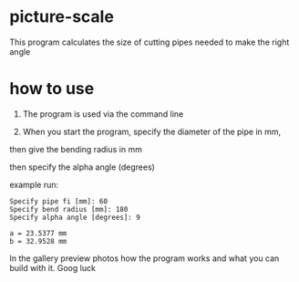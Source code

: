 # picture-scale
This program calculates the size of cutting pipes needed to make the right angle 

# how to use
1. The program is used via the command line

1. When you start the program, specify the diameter of the pipe in mm,

then give the bending radius in mm

then specify the alpha angle (degrees)

example run:
```
Specify pipe fi [mm]: 60
Specify bend radius [mm]: 180
Specify alpha angle [degrees]: 9

a = 23.5377 mm
b = 32.9528 mm
```

In the gallery preview photos how the program works and what you can build with it. Goog luck
